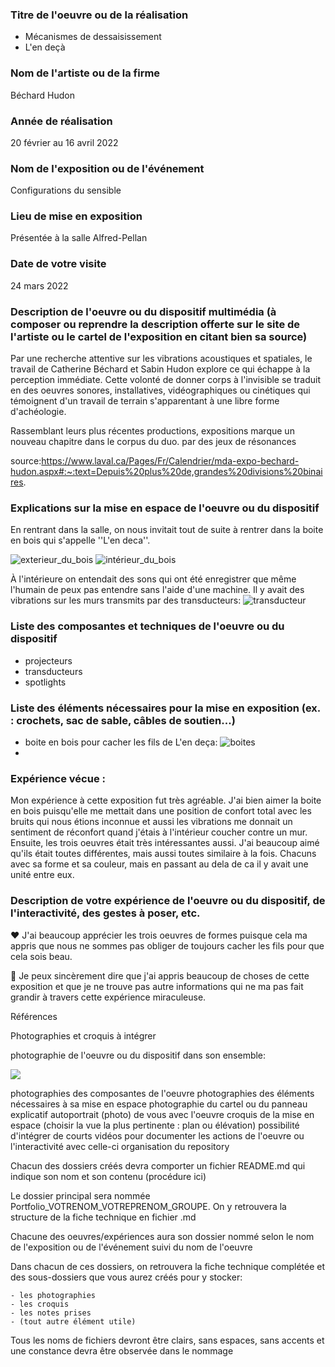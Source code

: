 
 ### Titre de l'oeuvre ou de la réalisation
 
 * Mécanismes de dessaisissement
 * L'en deçà
 
 ### Nom de l'artiste ou de la firme
 
 Béchard Hudon

 ### Année de réalisation
 
 20 février au 16 avril 2022

 ### Nom de l'exposition ou de l'événement
 
 Configurations du sensible

 ### Lieu de mise en exposition
 
 Présentée à la salle Alfred-Pellan

 ### Date de votre visite
 
 24 mars 2022

 ### Description de l'oeuvre ou du dispositif multimédia (à composer ou reprendre la description offerte sur le site de l'artiste ou le cartel de l'exposition en citant bien sa source)
 
Par une recherche attentive sur les vibrations acoustiques et spatiales, le travail de Catherine Béchard et Sabin Hudon explore ce qui échappe à la perception immédiate. Cette volonté de donner corps à l'invisible se traduit en des oeuvres sonores, installatives, vidéographiques ou cinétiques qui témoignent d'un travail de terrain s'apparentant à une libre forme d'achéologie.

Rassemblant leurs plus récentes productions, expositions marque un nouveau chapitre dans le corpus du duo. par des jeux de résonances
 
source:https://www.laval.ca/Pages/Fr/Calendrier/mda-expo-bechard-hudon.aspx#:~:text=Depuis%20plus%20de,grandes%20divisions%20binaires.

### Explications sur la mise en espace de l'oeuvre ou du dispositif 
 
En rentrant dans la salle, on nous invitait tout de suite à rentrer dans la boite en bois qui s'appelle ''L'en deca''. 

 ![exterieur_du_bois](medias/exterieur_du_bois.png)
 ![intérieur_du_bois](medias/intérieur_du_bois.png)

À l'intérieure on entendait des sons qui ont été enregistrer que même l'humain de peux pas entendre sans l'aide d'une machine. Il y avait des vibrations sur les murs transmits par des transducteurs:
![transducteur](medias/transducteur.png)


 
### Liste des composantes et techniques de l'oeuvre ou du dispositif 

* projecteurs
* transducteurs
* spotlights

### Liste des éléments nécessaires pour la mise en exposition (ex. : crochets, sac de sable, câbles de soutien...)

* boite en bois pour cacher les fils de L'en deça:
![boites](medias/boites.png)
* 

### Expérience vécue :

Mon expérience à cette exposition fut très agréable. J'ai bien aimer la boite en bois puisqu'elle me mettait dans une position de confort total avec les bruits qui nous étions inconnue et aussi les vibrations me donnait un sentiment de réconfort quand j'étais à l'intérieur coucher contre un mur. Ensuite, les trois oeuvres était très intéressantes aussi. J'ai beaucoup aimé qu'ils était toutes différentes, mais aussi toutes similaire à la fois. Chacuns avec sa forme et sa couleur, mais en passant au dela de ca il y avait une unité entre eux.

### Description de votre expérience de l'oeuvre ou du dispositif, de l'interactivité, des gestes à poser, etc.

 ❤️ J'ai beaucoup apprécier les trois oeuvres de formes puisque cela ma appris que nous ne sommes pas obliger de toujours cacher les fils pour que cela sois beau.

 🤔 Je peux sincèrement dire que j'ai appris beaucoup de choses de cette exposition et que je ne trouve pas autre informations qui ne ma pas fait grandir à travers cette expérience miraculeuse.

 Références

Photographies et croquis à intégrer

 photographie de l'oeuvre ou du dispositif dans son ensemble:
 
 ![](medias/.png)
 
 photographies des composantes de l'oeuvre
 photographies des éléments nécessaires à sa mise en espace
 photographie du cartel ou du panneau explicatif
 autoportrait (photo) de vous avec l'oeuvre
 croquis de la mise en espace (choisir la vue la plus pertinente : plan ou élévation)
 possibilité d'intégrer de courts vidéos pour documenter les actions de l'oeuvre ou l'interactivité avec celle-ci
 organisation du repository

Chacun des dossiers créés devra comporter un fichier README.md qui indique son nom et son contenu (procédure ici)

Le dossier principal sera nommée Portfolio_VOTRENOM_VOTREPRENOM_GROUPE. On y retrouvera la structure de la fiche technique en fichier .md

Chacune des oeuvres/expériences aura son dossier nommé selon le nom de l'exposition ou de l'événement suivi du nom de l'oeuvre

Dans chacun de ces dossiers, on retrouvera la fiche technique complétée et des sous-dossiers que vous aurez créés pour y stocker:

    - les photographies
    - les croquis
    - les notes prises
    - (tout autre élément utile)
Tous les noms de fichiers devront être clairs, sans espaces, sans accents et une constance devra être observée dans le nommage
